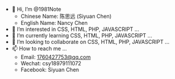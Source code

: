 - 👋 Hi, I’m @1981Note
    - Chinese Name: 陈思远 (Siyuan Chen)
    - English Name: Nancy Chen
- 👀 I’m interested in CSS, HTML, PHP, JAVASCRIPT ...
- 🌱 I’m currently learning CSS, HTML, PHP, JAVASCRIPT ...
- 💞️ I’m looking to collaborate on CSS, HTML, PHP, JAVASCRIPT ...
- 📫 How to reach me ...
    - Email: 1760427753@qq.com
    - Wechat: csy18979111072
    - Facebook: Siyuan Chen

<!---
1981Note/1981Note is a ✨ special ✨ repository because its `README.md` (this file) appears on your GitHub profile.
You can click the Preview link to take a look at your changes.
--->
